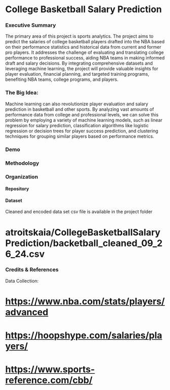 
College Basketball Salary Prediction
=========================
### Executive Summary
The primary area of this project is sports analytics. The project aims to predict the salaries of college basketball players drafted into the NBA based on their performance statistics and historical data from current and former pro players. It addresses the challenge of evaluating and translating college performance to professional success, aiding NBA teams in making informed draft and salary decisions. By integrating comprehensive datasets and leveraging machine learning, the project will provide valuable insights for player evaluation, financial planning, and targeted training programs, benefiting NBA teams, college programs, and players.

### The Big Idea:
Machine learning can also revolutionize player evaluation and salary prediction in basketball and other sports. By analyzing vast amounts of performance data from college and professional levels, we can solve this problem by employing a variety of machine learning models, such as linear regression for salary prediction, classification algorithms like logistic regression or decision trees for player success prediction, and clustering techniques for grouping similar players based on performance metrics. 


### Demo


### Methodology


### Organization

#### Repository 


#### Dataset
Cleaned and encoded data set csv file is available in the project folder

# atroitskaia/CollegeBasketballSalaryPrediction/backetball_cleaned_09_26_24.csv

### Credits & References
Data Collection:
# https://www.nba.com/stats/players/advanced
# https://hoopshype.com/salaries/players/
# https://www.sports-reference.com/cbb/

